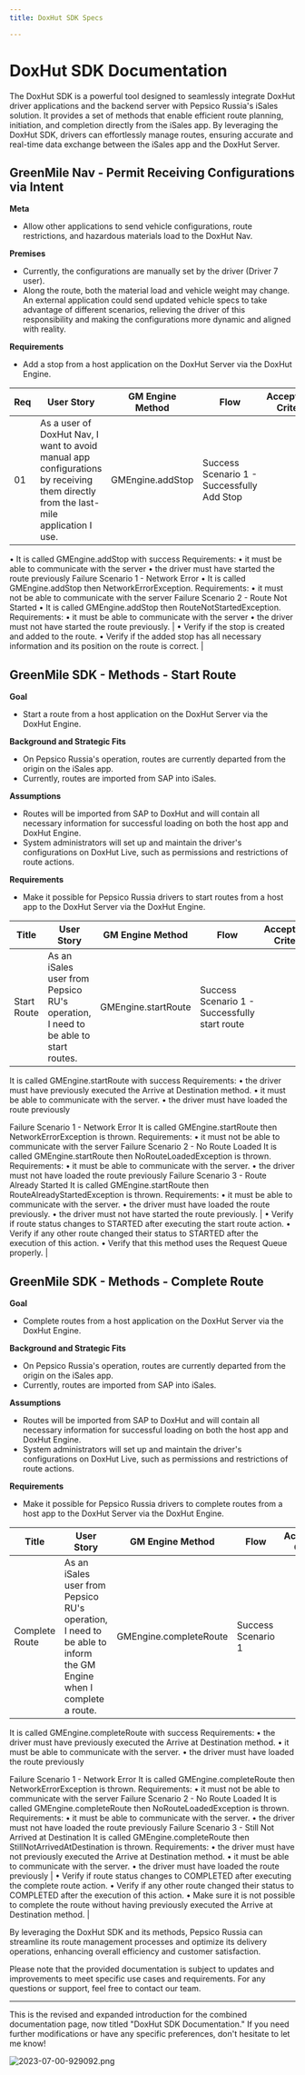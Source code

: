 ```yaml
---
title: DoxHut SDK Specs

---
```

# DoxHut SDK Documentation

The DoxHut SDK is a powerful tool designed to seamlessly integrate DoxHut driver applications and the backend server with Pepsico Russia's iSales solution. It provides a set of methods that enable efficient route planning, initiation, and completion directly from the iSales app. By leveraging the DoxHut SDK, drivers can effortlessly manage routes, ensuring accurate and real-time data exchange between the iSales app and the DoxHut Server.

## GreenMile Nav - Permit Receiving Configurations via Intent

**Meta**

- Allow other applications to send vehicle configurations, route restrictions, and hazardous materials load to the DoxHut Nav.

**Premises**

- Currently, the configurations are manually set by the driver (Driver 7 user).
- Along the route, both the material load and vehicle weight may change. An external application could send updated vehicle specs to take advantage of different scenarios, relieving the driver of this responsibility and making the configurations more dynamic and aligned with reality.

**Requirements**

- Add a stop from a host application on the DoxHut Server via the DoxHut Engine.

| Req | User Story | GM Engine Method | Flow | Acceptance Criteria |
| --- | --- | --- | --- | --- |
| 01 | As a user of DoxHut Nav, I want to avoid manual app configurations by receiving them directly from the last-mile application I use. | GMEngine.addStop | Success Scenario 1 - Successfully Add Stop
• It is called GMEngine.addStop with success
Requirements:
• it must be able to communicate with the server
• the driver must have started the route previously
Failure Scenario 1 - Network Error
• It is called GMEngine.addStop then NetworkErrorException.
Requirements:
• it must not be able to communicate with the server
Failure Scenario 2 - Route Not Started
• It is called GMEngine.addStop then RouteNotStartedException.
Requirements:
• it must be able to communicate with the server
• the driver must not have started the route previously. | • Verify if the stop is created and added to the route.
• Verify if the added stop has all necessary information and its position on the route is correct. |

## GreenMile SDK - Methods - Start Route

**Goal**

- Start a route from a host application on the DoxHut Server via the DoxHut Engine.

**Background and Strategic Fits**

- On Pepsico Russia's operation, routes are currently departed from the origin on the iSales app.
- Currently, routes are imported from SAP into iSales.

**Assumptions**

- Routes will be imported from SAP to DoxHut and will contain all necessary information for successful loading on both the host app and DoxHut Engine.
- System administrators will set up and maintain the driver's configurations on DoxHut Live, such as permissions and restrictions of route actions.

**Requirements**

- Make it possible for Pepsico Russia drivers to start routes from a host app to the DoxHut Server via the DoxHut Engine.

| Title | User Story | GM Engine Method | Flow | Acceptance Criteria |
| --- | --- | --- | --- | --- |
| Start Route | As an iSales user from Pepsico RU's operation, I need to be able to start routes. | GMEngine.startRoute | Success Scenario 1 - Successfully start route
It is called GMEngine.startRoute with success
Requirements:
• the driver must have previously executed the Arrive at Destination method.
• it must be able to communicate with the server.
• the driver must have loaded the route previously

Failure Scenario 1 - Network Error
It is called GMEngine.startRoute then NetworkErrorException is thrown.
Requirements:
• it must not be able to communicate with the server
Failure Scenario 2 - No Route Loaded
It is called GMEngine.startRoute then NoRouteLoadedException is thrown.
Requirements:
• it must be able to communicate with the server.
• the driver must not have loaded the route previously
Failure Scenario 3 - Route Already Started
It is called GMEngine.startRoute then RouteAlreadyStartedException is thrown.
Requirements:
• it must be able to communicate with the server.
• the driver must have loaded the route previously.
• the driver must not have started the route previously. | • Verify if route status changes to STARTED after executing the start route action.
• Verify if any other route changed their status to STARTED after the execution of this action.
• Verify that this method uses the Request Queue properly. |

## GreenMile SDK - Methods - Complete Route

**Goal**

- Complete routes from a host application on the DoxHut Server via the DoxHut Engine.

**Background and Strategic Fits**

- On Pepsico Russia's operation, routes are currently departed from the origin on the iSales app.
- Currently, routes are imported from SAP into iSales.

**Assumptions**

- Routes will be imported from SAP to DoxHut and will contain all necessary information for successful loading on both the host app and DoxHut Engine.
- System administrators will set up and maintain the driver's configurations on DoxHut Live, such as permissions and restrictions of route actions.

**Requirements**

- Make it possible for Pepsico Russia drivers to complete routes from a host app to the DoxHut Server via the DoxHut Engine.

| Title | User Story | GM Engine Method | Flow | Acceptance Criteria |
| --- | --- | --- | --- | --- |
| Complete Route | As an iSales user from Pepsico RU's operation, I need to be able to inform the GM Engine when I complete a route. | GMEngine.completeRoute | Success Scenario 1
It is called GMEngine.completeRoute with success
Requirements:
• the driver must have previously executed the Arrive at Destination method.
• it must be able to communicate with the server.
• the driver must have loaded the route previously

Failure Scenario 1 - Network Error
It is called GMEngine.completeRoute then NetworkErrorException is thrown.
Requirements:
• it must not be able to communicate with the server
Failure Scenario 2 - No Route Loaded
It is called GMEngine.completeRoute then NoRouteLoadedException is thrown.
Requirements:
• it must be able to communicate with the server.
• the driver must not have loaded the route previously
Failure Scenario 3 - Still Not Arrived at Destination
It is called GMEngine.completeRoute then StillNotArrivedAtDestination is thrown.
Requirements:
• the driver must have not previously executed the Arrive at Destination method.
• it must be able to communicate with the server.
• the driver must have loaded the route previously | • Verify if route status changes to COMPLETED after executing the complete route action.
• Verify if any other route changed their status to COMPLETED after the execution of this action.
• Make sure it is not possible to complete the route without having previously executed the Arrive at Destination method. |

By leveraging the DoxHut SDK and its methods, Pepsico Russia can streamline its route management processes and optimize its delivery operations, enhancing overall efficiency and customer satisfaction.

Please note that the provided documentation is subject to updates and improvements to meet specific use cases and requirements. For any questions or support, feel free to contact our team.

---
This is the revised and expanded introduction for the combined documentation page, now titled "DoxHut SDK Documentation." If you need further modifications or have any specific preferences, don't hesitate to let me know!

![2023-07-00-929092.png](https://naguipinetta.github.io/assets/2023-07-00-929092.png)
